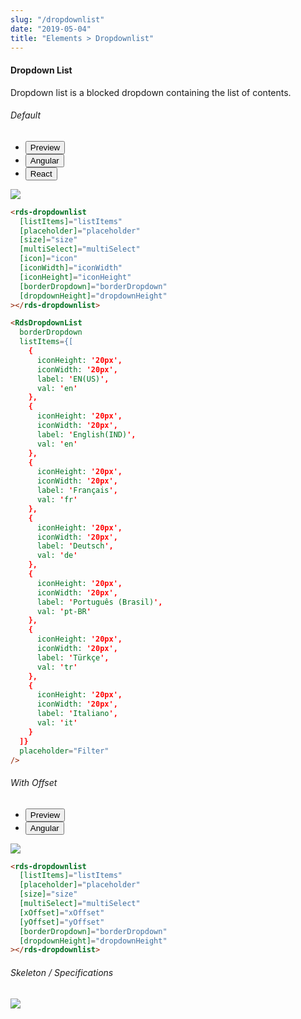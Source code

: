 ```yaml
---
slug: "/dropdownlist"
date: "2019-05-04"
title: "Elements > Dropdownlist"
---
```


<!-- CSS only -->
<link href="https://cdn.jsdelivr.net/npm/bootstrap@5.1.3/dist/css/bootstrap.min.css" rel="stylesheet" integrity="sha384-1BmE4kWBq78iYhFldvKuhfTAU6auU8tT94WrHftjDbrCEXSU1oBoqyl2QvZ6jIW3" crossorigin="anonymous">
<link rel="stylesheet" href="../../../../../../../raaghu/src/assets/css/style-elements.css">
<link rel="stylesheet" href="../../../../../../../raaghu/src/assets/css/main.css">

#### Dropdown List

<p class="checkbox-def">Dropdown list is a blocked dropdown containing the list of contents.</p>

<section class="py-4">
    <h6>Default</h6>
    <div class="py-3">
      <div class="cust-tabs">
        <ul class="nav nav-tabs" id="myTab" role="tablist">
          <li class="nav-item" role="presentation">
            <button class="nav-link active" id="PreviewBasic-tab" data-bs-toggle="tab" data-bs-target="#PreviewBasic" type="button" role="tab" aria-controls="PreviewBasic" aria-selected="true">Preview </button>
          </li>
          <li class="nav-item" role="presentation">
            <button class="nav-link" id="AngularBasic-tab" data-bs-toggle="tab" data-bs-target="#AngularBasic" type="button" role="tab" aria-controls="AngularBasic" aria-selec0ted="false"><i class="bi bi-code-slash" style="font-size:1.0rem"></i>Angular</button>
          </li>
           <li class="nav-item" role="presentation">
            <button class="nav-link" id="ReactBasic-tab" data-bs-toggle="tab" data-bs-target="#ReactBasic" type="button" role="tab" aria-controls="ReactBasic" aria-selected="false"><i class="bi bi-code-slash" style="font-size:1.0rem"></i>React</button>
          </li>
        </ul>
      </div>
      <div class="tab-content card border" id="myTabContent">
        <div class="tab-pane fade show active" id="PreviewBasic" role="tabpanel" aria-labelledby="PreviewBasic-tab">
         <div class="contents p-5">
              <div class="row">
               <div class="col-md-12">
                  <img src="/images/dropdown-list-default.png" class="img-fluid w-100">
               </div>               
              </div>
                       
  </div>
        </div>
        <div class="tab-pane fade show" id="AngularBasic" role="tabpanel" aria-labelledby="AngularBasic-tab">
          <div class="contents bg-code">
<div class="row m-0">

```html
<rds-dropdownlist
  [listItems]="listItems"
  [placeholder]="placeholder"
  [size]="size"
  [multiSelect]="multiSelect"
  [icon]="icon"
  [iconWidth]="iconWidth"
  [iconHeight]="iconHeight"
  [borderDropdown]="borderDropdown"
  [dropdownHeight]="dropdownHeight"
></rds-dropdownlist>
```
</div>
</div>
  </div>
  <!-- React start -->

  <div class="tab-pane fade show" id="ReactBasic" role="tabpanel" aria-labelledby="ReactBasic-tab">
    <div class="contents bg-code">

<div class="row m-0">

```html
<RdsDropdownList
  borderDropdown
  listItems={[
    {
      iconHeight: '20px',
      iconWidth: '20px',
      label: 'EN(US)',
      val: 'en'
    },
    {
      iconHeight: '20px',
      iconWidth: '20px',
      label: 'English(IND)',
      val: 'en'
    },
    {
      iconHeight: '20px',
      iconWidth: '20px',
      label: 'Français',
      val: 'fr'
    },
    {
      iconHeight: '20px',
      iconWidth: '20px',
      label: 'Deutsch',
      val: 'de'
    },
    {
      iconHeight: '20px',
      iconWidth: '20px',
      label: 'Português (Brasil)',
      val: 'pt-BR'
    },
    {
      iconHeight: '20px',
      iconWidth: '20px',
      label: 'Türkçe',
      val: 'tr'
    },
    {
      iconHeight: '20px',
      iconWidth: '20px',
      label: 'Italiano',
      val: 'it'
    }
  ]}
  placeholder="Filter"
/>
```

</div>
          </div>
        </div>
        <!-- React end -->
        </div>
      </div>
    </div>
  </section>


<section class="py-4">
    <h6>With Offset</h6>
    <div class="py-3">
      <div class="cust-tabs">
        <ul class="nav nav-tabs" id="myTab" role="tablist">
          <li class="nav-item" role="presentation">
            <button class="nav-link active" id="PreviewBasic-tab" data-bs-toggle="tab" data-bs-target="#PreviewBasic" type="button" role="tab" aria-controls="PreviewBasic" aria-selected="true">Preview </button>
          </li>
          <li class="nav-item" role="presentation">
            <button class="nav-link" id="AngularBasic-tab" data-bs-toggle="tab" data-bs-target="#AngularBasic" type="button" role="tab" aria-controls="AngularBasic" aria-selec0ted="false"><i class="bi bi-code-slash" style="font-size:1.0rem"></i>Angular</button>
          </li>
        </ul>
      </div>
      <div class="tab-content card border" id="myTabContent">
        <div class="tab-pane fade show active" id="PreviewBasic" role="tabpanel" aria-labelledby="PreviewBasic-tab">
         <div class="contents p-5">
              <div class="row">
               <div class="col-md-12">
                  <img src="/images/dropdown-list-with-offset.png" class="img-fluid w-100">
               </div>               
              </div>
                       
  </div>
        </div>
        <div class="tab-pane fade show" id="AngularBasic" role="tabpanel" aria-labelledby="AngularBasic-tab">
          <div class="contents bg-code">
<div class="row m-0">

```html
<rds-dropdownlist
  [listItems]="listItems"
  [placeholder]="placeholder"
  [size]="size"
  [multiSelect]="multiSelect"
  [xOffset]="xOffset"
  [yOffset]="yOffset"
  [borderDropdown]="borderDropdown"
  [dropdownHeight]="dropdownHeight"
></rds-dropdownlist>
```
</div>
</div>
  </div>
        </div>
      </div>
    </div>
  </section>



 
<section class="py-4">
                        <h6>
                           Skeleton / Specifications
                        </h6>
                        <div class="py-3">
                              <!-- Tab panes -->
                              <div class="card border p-5">
                                 <div class="row">
                                    <div class="col-md-12">
                                       <img src="/images/dropdown-list-skeleton.png" class="img-fluid">
                                    </div>
                                  </div>
                              </div>
                        </div>
                     </section>




<!-- JavaScript Bundle with Popper -->
<script src="https://cdn.jsdelivr.net/npm/bootstrap@5.1.3/dist/js/bootstrap.bundle.min.js" integrity="sha384-ka7Sk0Gln4gmtz2MlQnikT1wXgYsOg+OMhuP+IlRH9sENBO0LRn5q+8nbTov4+1p" crossorigin="anonymous"></script>
